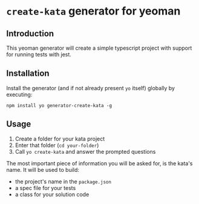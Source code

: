 # `create-kata` generator for yeoman

## Introduction
This yeoman generator will create a simple typescript project with support for running tests with jest.

## Installation

Install the generator (and if not already present `yo` itself) globally by executing:

```
npm install yo generator-create-kata -g
```

## Usage

1. Create a folder for your kata project
2. Enter that folder (`cd your-folder`)
3. Call `yo create-kata` and answer the prompted questions

The most important piece of information you will be asked for, is the kata's name.
It will be used to build:

* the project's name in the `package.json`
* a spec file for your tests
* a class for your solution code

